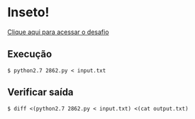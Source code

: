 # Inseto!
[Clique aqui para acessar o desafio](https://www.urionlinejudge.com.br/judge/pt/problems/view/2862)

## Execução
```
$ python2.7 2862.py < input.txt
```

## Verificar saída
```
$ diff <(python2.7 2862.py < input.txt) <(cat output.txt)
```